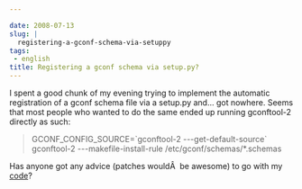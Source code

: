 ```yaml
---

date: 2008-07-13
slug: |
  registering-a-gconf-schema-via-setuppy
tags:
 - english
title: Registering a gconf schema via setup.py?
---
```


I spent a good chunk of my evening trying to implement the automatic
registration of a gconf schema file via a setup.py and... got nowhere.
Seems that most people who wanted to do the same ended up running
gconftool-2 directly as such:

> GCONF_CONFIG_SOURCE=\`gconftool-2 ---get-default-source\` gconftool-2
> ---makefile-install-rule /etc/gconf/schemas/\*.schemas

Has anyone got any advice (patches wouldÂ  be awesome) to go with my
[code](http://code.google.com/p/billreminder/source/browse/trunk/setup.py)?
